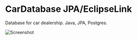 # CarDatabase JPA/EclipseLink
Database for car dealership. Java, JPA, Postgres.

![Screenshot](relationships.real.large.png)
